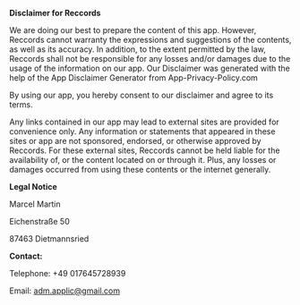 
**Disclaimer for Reccords**

We are doing our best to prepare the content of this app. However, Reccords cannot warranty the expressions and suggestions of the contents, as well as its accuracy. In addition, to the extent permitted by the law, Reccords shall not be responsible for any losses and/or damages due to the usage of the information on our app. Our Disclaimer was generated with the help of the App Disclaimer Generator from App-Privacy-Policy.com

By using our app, you hereby consent to our disclaimer and agree to its terms.

Any links contained in our app may lead to external sites are provided for convenience only. Any information or statements that appeared in these sites or app are not sponsored, endorsed, or otherwise approved by Reccords. For these external sites, Reccords cannot be held liable for the availability of, or the content located on or through it. Plus, any losses or damages occurred from using these contents or the internet generally.


**Legal Notice**

Marcel Martin

Eichenstraße 50

87463 Dietmannsried
  
**Contact:**

Telephone: +49 017645728939

Email: adm.applic@gmail.com
